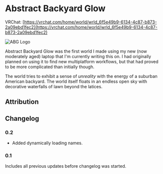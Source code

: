 # Abstract Backyard Glow
VRChat: [https://vrchat.com/home/world/wrld_6f5e49b9-6134-4c87-b873-2a09ebd1fec2](https://vrchat.com/home/world/wrld_6f5e49b9-6134-4c87-b873-2a09ebd1fec2)

![ABG Logo](./img/ABG.png "ABG logo.")

Abstract Backyard Glow was the first world I made using my new (now moderately aged) laptop that I'm currently writing this on. I had originally planned on using it to find new multiplatform workflows, but that had proved to be more complicated than initially though.

The world tries to exhibit a sense of *unreality* with the energy of a suburban American backyard. The world itself floats in an endless open sky with decorative waterfalls of lawn beyond the latices.


## Attribution
## Changelog
### 0.2
- Added dynamically loading names.
### 0.1
Includes all previous updates before changelog was started.